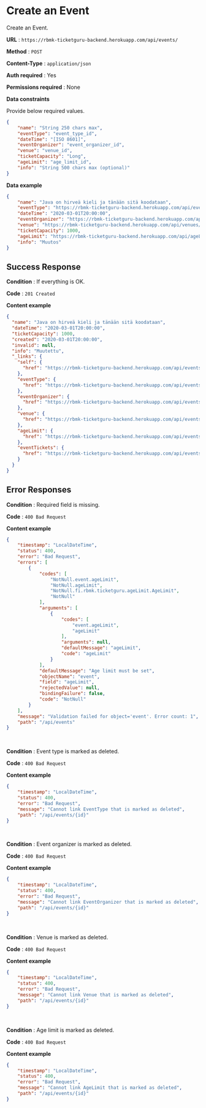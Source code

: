 # Create an Event

Create an Event.

**URL** : `https://rbmk-ticketguru-backend.herokuapp.com/api/events/`

**Method** : `POST`

**Content-Type** : `application/json`

**Auth required** : Yes

**Permissions required** : None

**Data constraints**

Provide below required values.

```json
{
    "name": "String 250 chars max",
    "eventType": "event_type_id",
    "dateTime": "[ISO 8601]",
    "eventOrganizer": "event_organizer_id",
    "venue": "venue_id",
    "ticketCapacity": "Long",
    "ageLimit": "age_limit_id",
    "info": "String 500 chars max (optional)"
}
```

**Data example**

```json
{
    "name": "Java on hirveä kieli ja tänään sitä koodataan",
    "eventType": "https://rbmk-ticketguru-backend.herokuapp.com/api/eventTypes/1",
    "dateTime": "2020-03-01T20:00:00",
    "eventOrganizer": "https://rbmk-ticketguru-backend.herokuapp.com/api/eventOrganizers/1",
    "venue": "https://rbmk-ticketguru-backend.herokuapp.com/api/venues/1",
    "ticketCapacity": 1000,
    "ageLimit": "https://rbmk-ticketguru-backend.herokuapp.com/api/ageLimits/1",
    "info": "Muutos"
}
```

## Success Response

**Condition** : If everything is OK.

**Code** : `201 Created`

**Content example**

```json
{
  "name": "Java on hirveä kieli ja tänään sitä koodataan",
  "dateTime": "2020-03-01T20:00:00",
  "ticketCapacity": 1000,
  "created": "2020-03-01T20:00:00",
  "invalid": null,
  "info": "Muutettu",
  "_links": {
    "self": {
      "href": "https://rbmk-ticketguru-backend.herokuapp.com/api/events/2"
    },
    "eventType": {
      "href": "https://rbmk-ticketguru-backend.herokuapp.com/api/events/2/eventType"
    },
    "eventOrganizer": {
      "href": "https://rbmk-ticketguru-backend.herokuapp.com/api/events/2/eventOrganizer"
    },
    "venue": {
      "href": "https://rbmk-ticketguru-backend.herokuapp.com/api/events/2/venue"
    },
    "ageLimit": {
      "href": "https://rbmk-ticketguru-backend.herokuapp.com/api/events/2/ageLimit"
    },
    "eventTickets": {
      "href": "https://rbmk-ticketguru-backend.herokuapp.com/api/events/2/eventTickets"
    }
  }
}
```

## Error Responses


**Condition** : Required field is missing.

**Code** : `400 Bad Request`

**Content example**

```json
{
    "timestamp": "LocalDateTime",
    "status": 400,
    "error": "Bad Request",
    "errors": [
        {
            "codes": [
                "NotNull.event.ageLimit",
                "NotNull.ageLimit",
                "NotNull.fi.rbmk.ticketguru.ageLimit.AgeLimit",
                "NotNull"
            ],
            "arguments": [
                {
                    "codes": [
                        "event.ageLimit",
                        "ageLimit"
                    ],
                    "arguments": null,
                    "defaultMessage": "ageLimit",
                    "code": "ageLimit"
                }
            ],
            "defaultMessage": "Age limit must be set",
            "objectName": "event",
            "field": "ageLimit",
            "rejectedValue": null,
            "bindingFailure": false,
            "code": "NotNull"
        }
    ],
    "message": "Validation failed for object='event'. Error count: 1",
    "path": "/api/events"
}
```
</br>

**Condition** : Event type is marked as deleted.

**Code** : `400 Bad Request`

**Content example**

```json
{
    "timestamp": "LocalDateTime",
    "status": 400,
    "error": "Bad Request",
    "message": "Cannot link EventType that is marked as deleted",
    "path": "/api/events/{id}"
}
```
</br>

**Condition** : Event organizer is marked as deleted.

**Code** : `400 Bad Request`

**Content example**

```json
{
    "timestamp": "LocalDateTime",
    "status": 400,
    "error": "Bad Request",
    "message": "Cannot link EventOrganizer that is marked as deleted",
    "path": "/api/events/{id}"
}
```
</br>

**Condition** : Venue is marked as deleted.

**Code** : `400 Bad Request`

**Content example**

```json
{
    "timestamp": "LocalDateTime",
    "status": 400,
    "error": "Bad Request",
    "message": "Cannot link Venue that is marked as deleted",
    "path": "/api/events/{id}"
}
```
</br>

**Condition** : Age limit is marked as deleted.

**Code** : `400 Bad Request`

**Content example**

```json
{
    "timestamp": "LocalDateTime",
    "status": 400,
    "error": "Bad Request",
    "message": "Cannot link AgeLimit that is marked as deleted",
    "path": "/api/events/{id}"
}
```